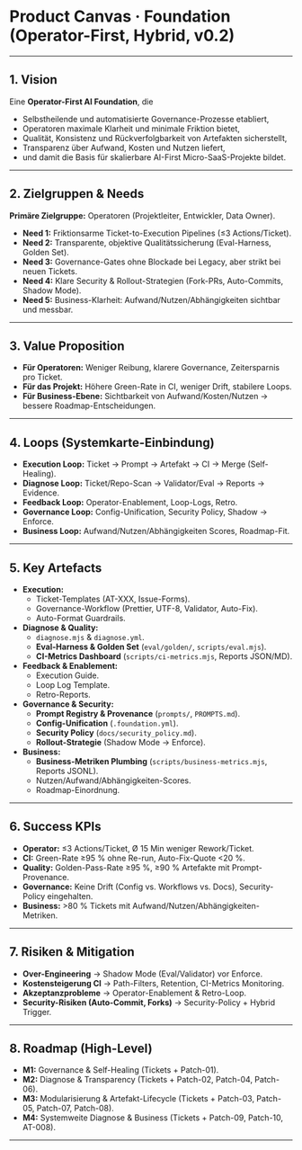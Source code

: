 # Product Canvas · Foundation (Operator-First, Hybrid, v0.2)

---

## 1. Vision

Eine **Operator-First AI Foundation**, die

- Selbstheilende und automatisierte Governance-Prozesse etabliert,
- Operatoren maximale Klarheit und minimale Friktion bietet,
- Qualität, Konsistenz und Rückverfolgbarkeit von Artefakten sicherstellt,
- Transparenz über Aufwand, Kosten und Nutzen liefert,
- und damit die Basis für skalierbare AI-First Micro-SaaS-Projekte bildet.

---

## 2. Zielgruppen & Needs

**Primäre Zielgruppe:** Operatoren (Projektleiter, Entwickler, Data Owner).

- **Need 1:** Friktionsarme Ticket-to-Execution Pipelines (≤3 Actions/Ticket).
- **Need 2:** Transparente, objektive Qualitätssicherung (Eval-Harness, Golden Set).
- **Need 3:** Governance-Gates ohne Blockade bei Legacy, aber strikt bei neuen Tickets.
- **Need 4:** Klare Security & Rollout-Strategien (Fork-PRs, Auto-Commits, Shadow Mode).
- **Need 5:** Business-Klarheit: Aufwand/Nutzen/Abhängigkeiten sichtbar und messbar.

---

## 3. Value Proposition

- **Für Operatoren:** Weniger Reibung, klarere Governance, Zeitersparnis pro Ticket.
- **Für das Projekt:** Höhere Green-Rate in CI, weniger Drift, stabilere Loops.
- **Für Business-Ebene:** Sichtbarkeit von Aufwand/Kosten/Nutzen → bessere Roadmap-Entscheidungen.

---

## 4. Loops (Systemkarte-Einbindung)

- **Execution Loop:** Ticket → Prompt → Artefakt → CI → Merge (Self-Healing).
- **Diagnose Loop:** Ticket/Repo-Scan → Validator/Eval → Reports → Evidence.
- **Feedback Loop:** Operator-Enablement, Loop-Logs, Retro.
- **Governance Loop:** Config-Unification, Security Policy, Shadow → Enforce.
- **Business Loop:** Aufwand/Nutzen/Abhängigkeiten Scores, Roadmap-Fit.

---

## 5. Key Artefacts

- **Execution:**
  - Ticket-Templates (AT-XXX, Issue-Forms).
  - Governance-Workflow (Prettier, UTF-8, Validator, Auto-Fix).
  - Auto-Format Guardrails.
- **Diagnose & Quality:**
  - `diagnose.mjs` & `diagnose.yml`.
  - **Eval-Harness & Golden Set** (`eval/golden/`, `scripts/eval.mjs`).
  - **CI-Metrics Dashboard** (`scripts/ci-metrics.mjs`, Reports JSON/MD).
- **Feedback & Enablement:**
  - Execution Guide.
  - Loop Log Template.
  - Retro-Reports.
- **Governance & Security:**
  - **Prompt Registry & Provenance** (`prompts/`, `PROMPTS.md`).
  - **Config-Unification** (`.foundation.yml`).
  - **Security Policy** (`docs/security_policy.md`).
  - **Rollout-Strategie** (Shadow Mode → Enforce).
- **Business:**
  - **Business-Metriken Plumbing** (`scripts/business-metrics.mjs`, Reports JSONL).
  - Nutzen/Aufwand/Abhängigkeiten-Scores.
  - Roadmap-Einordnung.

---

## 6. Success KPIs

- **Operator:** ≤3 Actions/Ticket, Ø 15 Min weniger Rework/Ticket.
- **CI:** Green-Rate ≥95 % ohne Re-run, Auto-Fix-Quote <20 %.
- **Quality:** Golden-Pass-Rate ≥95 %, ≥90 % Artefakte mit Prompt-Provenance.
- **Governance:** Keine Drift (Config vs. Workflows vs. Docs), Security-Policy eingehalten.
- **Business:** >80 % Tickets mit Aufwand/Nutzen/Abhängigkeiten-Metriken.

---

## 7. Risiken & Mitigation

- **Over-Engineering** → Shadow Mode (Eval/Validator) vor Enforce.
- **Kostensteigerung CI** → Path-Filters, Retention, CI-Metrics Monitoring.
- **Akzeptanzprobleme** → Operator-Enablement & Retro-Loop.
- **Security-Risiken (Auto-Commit, Forks)** → Security-Policy + Hybrid Trigger.

---

## 8. Roadmap (High-Level)

- **M1:** Governance & Self-Healing (Tickets + Patch-01).
- **M2:** Diagnose & Transparency (Tickets + Patch-02, Patch-04, Patch-06).
- **M3:** Modularisierung & Artefakt-Lifecycle (Tickets + Patch-03, Patch-05, Patch-07, Patch-08).
- **M4:** Systemweite Diagnose & Business (Tickets + Patch-09, Patch-10, AT-008).

---
